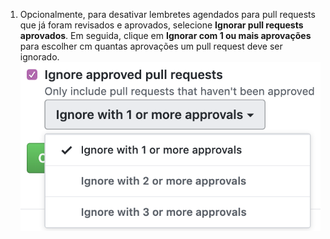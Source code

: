 1. Opcionalmente, para desativar lembretes agendados para pull requests que já foram revisados e aprovados, selecione **Ignorar pull requests aprovados**. Em seguida, clique em **Ignorar com 1 ou mais aprovações** para escolher cm quantas aprovações um pull request deve ser ignorado. ![Ignorar caixa de seleção de pull requests aprovados](/assets/images/help/settings/scheduled-reminders-ignore-approved-prs.png)
